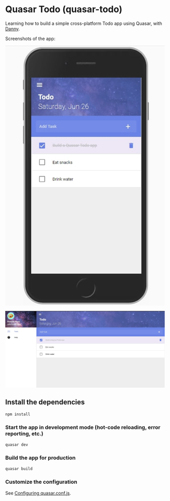 # Quasar Todo (quasar-todo)

Learning how to build a simple cross-platform Todo app using Quasar, with [Danny](https://youtu.be/GV-D85D9KJQ).

Screenshots of the app:

![Screenshot of Mobile UI](https://github.com/burmesepotato/git-readme/blob/main/quasar-todo/quasar-mobile.jpg)

![Screenshot of Desktop UI](https://github.com/burmesepotato/git-readme/blob/main/quasar-todo/quasar-desktop.jpg)


## Install the dependencies
```bash
npm install
```

### Start the app in development mode (hot-code reloading, error reporting, etc.)
```bash
quasar dev
```


### Build the app for production
```bash
quasar build
```

### Customize the configuration
See [Configuring quasar.conf.js](https://v1.quasar.dev/quasar-cli/quasar-conf-js).
